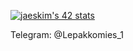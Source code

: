 <!-- INTRA HEADER -->
[![jaeskim's 42 stats](https://badge42.herokuapp.com/api/stats/jcarlena)](https://profile.42.fr/users/jcarlena)

Telegram: @Lepakkomies_1
